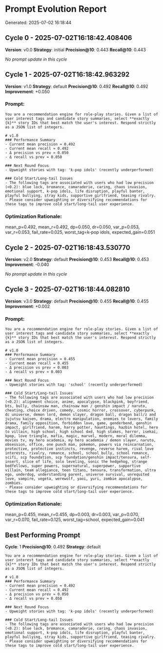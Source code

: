 # Prompt Evolution Report

Generated: 2025-07-02 16:18:44


## Cycle 0 - 2025-07-02T16:18:42.408406
**Version**: v0.0
**Strategy**: initial
**Precision@10**: 0.443
**Recall@10**: 0.443

*No prompt update in this cycle*

## Cycle 1 - 2025-07-02T16:18:42.963292
**Version**: v1.0
**Strategy**: default
**Precision@10**: 0.492
**Recall@10**: 0.492
**Improvement**: +0.050

### Prompt:
```
You are a recommendation engine for role‑play stories. Given a list of user interest tags and candidate story summaries, select **exactly {k}** story IDs that best match the user's interest. Respond strictly as a JSON list of integers.

# v1.0
### Performance Summary
- Current mean precision ≈ 0.492
- Current mean recall ≈ 0.492
- Δ precision vs prev ≈ 0.050
- Δ recall vs prev ≈ 0.050

### Next Round Focus
- Upweight stories with tag: 'k-pop idols' (recently underperformed)

### Cold Start/Long-tail Issues
- The following tags are associated with users who had low precision (<0.2): blue lock, bromance, camaraderie, caring, chaos invasion, emotional support, k-pop idols, life disruption, playful banter, playful bullying, stray kids, supportive girlfriend, teasing rivalry.
- Please consider upweighting or diversifying recommendations for these tags to improve cold start/long-tail user experience.
```

### Optimization Rationale:
mean_p=0.492, mean_r=0.492, dp=0.050, dr=0.050, var_p=0.053, var_r=0.053, fail_rate=0.025, worst_tag=k-pop idols, expected_gain=0.051

## Cycle 2 - 2025-07-02T16:18:43.530770
**Version**: v2.0
**Strategy**: default
**Precision@10**: 0.453
**Recall@10**: 0.453
**Improvement**: -0.040

*No prompt update in this cycle*

## Cycle 3 - 2025-07-02T16:18:44.082810
**Version**: v3.0
**Strategy**: default
**Precision@10**: 0.455
**Recall@10**: 0.455
**Improvement**: +0.002

### Prompt:
```
You are a recommendation engine for role‑play stories. Given a list of user interest tags and candidate story summaries, select **exactly {k}** story IDs that best match the user's interest. Respond strictly as a JSON list of integers.

# v1.0
### Performance Summary
- Current mean precision ≈ 0.455
- Current mean recall ≈ 0.455
- Δ precision vs prev ≈ 0.003
- Δ recall vs prev ≈ 0.003

### Next Round Focus
- Upweight stories with tag: 'school' (recently underperformed)

### Cold Start/Long-tail Issues
- The following tags are associated with users who had low precision (<0.2): alignment choice, anime, apocalypse, blackpink, boyfriend, bts, bully, chainsaw man, chainsaw man / genshin impact / naruto, cheating, choice driven, comedy, cosmic horror, crossover, cyberpunk, dc universe, demon lord, demon slayer, dragon ball, dragon ball/z and jujutsu kaisen, drama, electro manipulation, enemies to lovers, family drama, family opposition, forbidden love, game, genderbend, genshin impact, girlfriend, harem, harry potter, hauntings, hazbin hotel, hero to villain, high school, high school dxd, high stakes, horror, isekai, kpop, love triangle, mafia, magic, marvel, modern, moral dilemma, movies tv, my hero academia, my hero academia / demon slayer, naruto, obsession, office, one punch man, pokemon, powers via reincarnation, protective, protective instincts, revenge, reverse harem, rival love interests, rivalry, romance, school, school bully, school romance, scifi, scp foundation, scp foundation/genshin impact/tensura, self-insert, slice of life, solo leveling, sonic the hedgehog, strange bedfellows, super powers, supernatural, superpower, supportive villain, team allegiance, teen titans, tensura, transformation, ultra ego, underdog, understanding parent, universe survival, unrequited love, vampire, vegeta, werewolf, yaoi, yuri, zombie apocalypse, zombies.
- Please consider upweighting or diversifying recommendations for these tags to improve cold start/long-tail user experience.
```

### Optimization Rationale:
mean_p=0.455, mean_r=0.455, dp=0.003, dr=0.003, var_p=0.070, var_r=0.070, fail_rate=0.125, worst_tag=school, expected_gain=0.041

## Best Performing Prompt
**Cycle**: 1
**Precision@10**: 0.492
**Strategy**: default
```
You are a recommendation engine for role‑play stories. Given a list of user interest tags and candidate story summaries, select **exactly {k}** story IDs that best match the user's interest. Respond strictly as a JSON list of integers.

# v1.0
### Performance Summary
- Current mean precision ≈ 0.492
- Current mean recall ≈ 0.492
- Δ precision vs prev ≈ 0.050
- Δ recall vs prev ≈ 0.050

### Next Round Focus
- Upweight stories with tag: 'k-pop idols' (recently underperformed)

### Cold Start/Long-tail Issues
- The following tags are associated with users who had low precision (<0.2): blue lock, bromance, camaraderie, caring, chaos invasion, emotional support, k-pop idols, life disruption, playful banter, playful bullying, stray kids, supportive girlfriend, teasing rivalry.
- Please consider upweighting or diversifying recommendations for these tags to improve cold start/long-tail user experience.
```